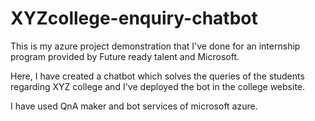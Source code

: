 # XYZcollege-enquiry-chatbot

This is my azure project demonstration that I've done for an internship program provided by Future ready talent and Microsoft.

Here, I have created a chatbot which solves the queries of the students regarding XYZ college and I've deployed the bot in the college website. 

I have used QnA maker and bot services of microsoft azure.
